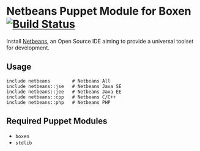 # Netbeans Puppet Module for Boxen [![Build Status](https://travis-ci.org/eloipoch/puppet-netbeans.png?branch=master)](https://travis-ci.org/eloipoch/puppet-netbeans)

Install [Netbeans](https://netbeans.org/), an Open Source IDE aiming to provide a universal toolset for development.

## Usage

```puppet
include netbeans        # Netbeans All
include netbeans::jse   # Netbeans Java SE
include netbeans::jee   # Netbeans Java EE
include netbeans::cpp   # Netbeans C/C++
include netbeans::php   # Netbeans PHP
```

## Required Puppet Modules

* `boxen`
* `stdlib`